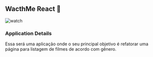 ## **WacthMe React** 🚀

![watch](https://user-images.githubusercontent.com/61643695/111239334-b5d48a00-85d7-11eb-86d9-4cf5aa5061a3.jpeg)


### Application Details
 Essa será uma aplicação onde o seu principal objetivo é refatorar uma página para listagem de filmes de acordo com gênero.
